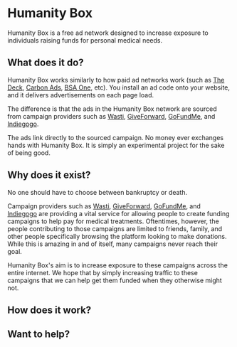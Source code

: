 Humanity Box
============

Humanity Box is a free ad network designed to increase exposure to individuals
raising funds for personal medical needs.

What does it do?
----------------

Humanity Box works similarly to how paid ad networks work (such as
[The Deck](http://decknetwork.net/), [Carbon Ads](http://carbonads.net/),
[BSA One](http://bsaone.com/), etc). You install an ad code onto your website,
and it delivers advertisements on each page load.

The difference is that the ads in the Humanity Box network are sourced from
campaign providers such as [Wasti](https://watsi.org/),
[GiveForward](http://www.giveforward.com/), [GoFundMe](http://www.gofundme.com/),
and [Indiegogo](http://www.indiegogo.com/).

The ads link directly to the sourced campaign. No money ever exchanges hands
with Humanity Box. It is simply an experimental project for the sake of being
good.

Why does it exist?
------------------

No one should have to choose between bankruptcy or death.

Campaign providers such as [Wasti](https://watsi.org/),
[GiveForward](http://www.giveforward.com/), [GoFundMe](http://www.gofundme.com/),
and [Indiegogo](http://www.indiegogo.com/) are providing a vital service for
allowing people to create funding campaigns to help pay for medical treatments.
Oftentimes, however, the people contributing to those campaigns are limited to
friends, family, and other people specifically browsing the platform looking to
make donations. While this is amazing in and of itself, many campaigns never
reach their goal.

Humanity Box's aim is to increase exposure to these campaigns across the entire
internet. We hope that by simply increasing traffic to these campaigns that
we can help get them funded when they otherwise might not.

How does it work?
-----------------



Want to help?
-------------
